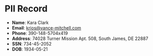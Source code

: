 # PII Record
- **Name**: Kara Clark
- **Email**: krios@vance-mitchell.com
- **Phone**: 390-148-5704x419
- **Address**: 74028 Turner Mission Apt. 508, South James, DE 22887
- **SSN**: 734-45-2052
- **DOB**: 1934-05-21
